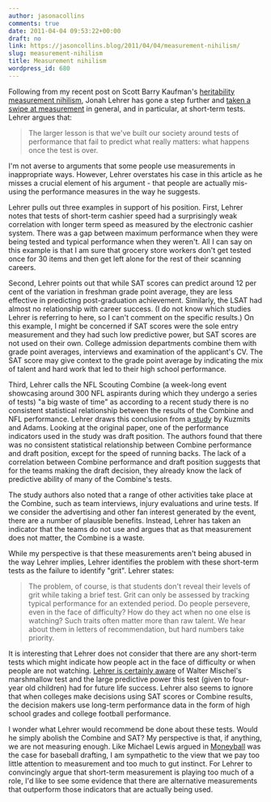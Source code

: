 ```yaml
---
author: jasonacollins
comments: true
date: 2011-04-04 09:53:22+00:00
draft: no
link: https://jasoncollins.blog/2011/04/04/measurement-nihilism/
slug: measurement-nihilism
title: Measurement nihilism
wordpress_id: 680
---
```


Following from my recent post on Scott Barry Kaufman's [heritability measurement nihilism](https://jasoncollins.blog/2011/04/the-heritability-debate-again/), Jonah Lehrer has gone a step further and [taken a swipe at measurement](http://online.wsj.com/article/SB10001424052748704471904576230931647955902.html) in general, and in particular, at short-term tests. Lehrer argues that:


<blockquote>The larger lesson is that we've built our society around tests of performance that fail to predict what really matters: what happens once the test is over.</blockquote>


I'm not averse to arguments that some people use measurements in inappropriate ways. However, Lehrer overstates his case in this article as he misses a crucial element of his argument - that people are actually mis-using the performance measures in the way he suggests.

Lehrer pulls out three examples in support of his position. First, Lehrer notes that tests of short-term cashier speed had a surprisingly weak correlation with longer term speed as measured by the electronic cashier system. There was a gap between maximum performance when they were being tested and typical performance when they weren't. All I can say on this example is that I am sure that grocery store workers don't get tested once for 30 items and then get left alone for the rest of their scanning careers.

Second, Lehrer points out that while SAT scores can predict around 12 per cent of the variation in freshman grade point average, they are less effective in predicting post-graduation achievement. Similarly, the LSAT had almost no relationship with career success. (I do not know which studies Lehrer is referring to here, so I can't comment on the specific results.) On this example, I might be concerned if SAT scores were the sole entry measurement and they had such low predictive power, but SAT scores are not used on their own. College admission departments combine them with grade point averages, interviews and examination of the applicant's CV. The SAT score may give context to the grade point average by indicating the mix of talent and hard work that led to their high school performance.

Third, Lehrer calls the NFL Scouting Combine (a week-long event showcasing around 300 NFL aspirants during which they undergo a series of tests) "a big waste of time" as according to a recent study there is no consistent statistical relationship between the results of the Combine and NFL performance. Lehrer draws this conclusion from a[ study](http://doi.org/10.1519/JSC.0b013e318185f09d) by Kuzmits and Adams. Looking at the original paper, one of the performance indicators used in the study was draft position. The authors found that there was no consistent statistical relationship between Combine performance and draft position, except for the speed of running backs. The lack of a correlation between Combine performance and draft position suggests that for the teams making the draft decision, they already know the lack of predictive ability of many of the Combine's tests.

The study authors also noted that a range of other activities take place at the Combine, such as team interviews, injury evaluations and urine tests. If we consider the advertising and other fan interest generated by the event, there are a number of plausible benefits. Instead, Lehrer has taken an indicator that the teams do not use and argues that as that measurement does not matter, the Combine is a waste.

While my perspective is that these measurements aren't being abused in the way Lehrer implies, Lehrer identifies the problem with these short-term tests as the failure to identify "grit". Lehrer states:


<blockquote>The problem, of course, is that students don't reveal their levels of grit while taking a brief test. Grit can only be assessed by tracking typical performance for an extended period. Do people persevere, even in the face of difficulty? How do they act when no one else is watching? Such traits often matter more than raw talent. We hear about them in letters of recommendation, but hard numbers take priority.</blockquote>


It is interesting that Lehrer does not consider that there are any short-term tests which might indicate how people act in the face of difficulty or when people are not watching. [Lehrer is certainly aware](http://www.newyorker.com/reporting/2009/05/18/090518fa_fact_lehrer) of Walter Mischel's marshmallow test and the large predictive power this test (given to four-year old children) had for future life success. Lehrer also seems to ignore that when colleges make decisions using SAT scores or Combine results, the decision makers use long-term performance data in the form of high school grades and college football performance.

I wonder what Lehrer would recommend be done about these tests. Would he simply abolish the Combine and SAT? My perspective is that, if anything, we are not measuring enough. Like Michael Lewis argued in [Moneyball](http://www.amazon.com/Moneyball-Art-Winning-Unfair-Game/dp/0393057658) was the case for baseball drafting, I am sympathetic to the view that we pay too little attention to measurement and too much to gut instinct. For Lehrer to convincingly argue that short-term measurement is playing too much of a role, I'd like to see some evidence that there are alternative measurements that outperform those indicators that are actually being used.

